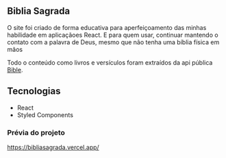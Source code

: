 ## Biblia Sagrada

O site foi criado de forma educativa para aperfeiçoamento das minhas habilidade em aplicaçãoes React. E para quem usar, continuar mantendo o contato com a palavra de Deus, mesmo que não tenha uma bíblia física em mãos

Todo o conteúdo como livros e versículos foram extraídos da api pública [Bible](https://bibleapi.co/).


## Tecnologias

* React
* Styled Components

### Prévia do projeto

https://bibliasagrada.vercel.app/